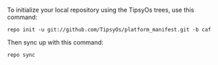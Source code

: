 

To initialize your local repository using the TipsyOs trees, use this command:


	repo init -u git://github.com/TipsyOs/platform_manifest.git -b caf


Then sync up with this command:

	repo sync

